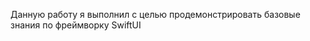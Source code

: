 [](https://github.com/AlexandrDerevyanko/SwiftUIHomework/blob/main/ScreenShot/screen.png)

Данную работу я выполнил с целью продемонстрировать базовые знания по фреймворку SwiftUI
